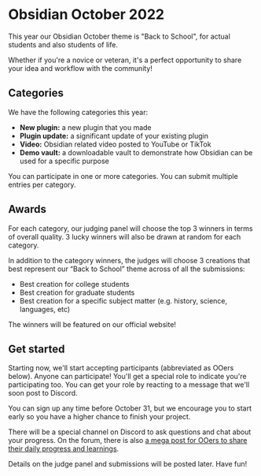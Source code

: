 # Obsidian October 2022

This year our Obsidian October theme is "Back to School", for actual students and also students of life.

Whether if you're a novice or veteran, it's a perfect opportunity to share your idea and workflow with the community!

## Categories

We have the following categories this year:

- **New plugin:** a new plugin that you made
- **Plugin update:** a significant update of your existing plugin
- **Video:** Obsidian related video posted to YouTube or TikTok
- **Demo vault:** a downloadable vault to demonstrate how Obsidian can be used for a specific purpose

You can participate in one or more categories. You can submit multiple entries per category.

## Awards

For each category, our judging panel will choose the top 3 winners in terms of overall quality. 3 lucky winners will also be drawn at random for each category.

In addition to the category winners, the judges will choose 3 creations that best represent our “Back to School” theme across of all the submissions:

- Best creation for college students
- Best creation for graduate students
- Best creation for a specific subject matter (e.g. history, science, languages, etc)

The winners will be featured on our official website!

## Get started

Starting now, we'll start accepting participants (abbreviated as OOers below). Anyone can participate! You'll get a special role to indicate you're participating too. You can get your role by reacting to a message that we'll soon post to Discord.

You can sign up any time before October 31, but we encourage you to start early so you have a higher chance to finish your project.

There will be a special channel on Discord to ask questions and chat about your progress. On the forum, there is also [a mega post for OOers to share their daily progress and learnings](https://forum.obsidian.md/t/obsidian-october-2022-daily-progress-and-learnings/43767). 

Details on the judge panel and submissions will be posted later. Have fun!
